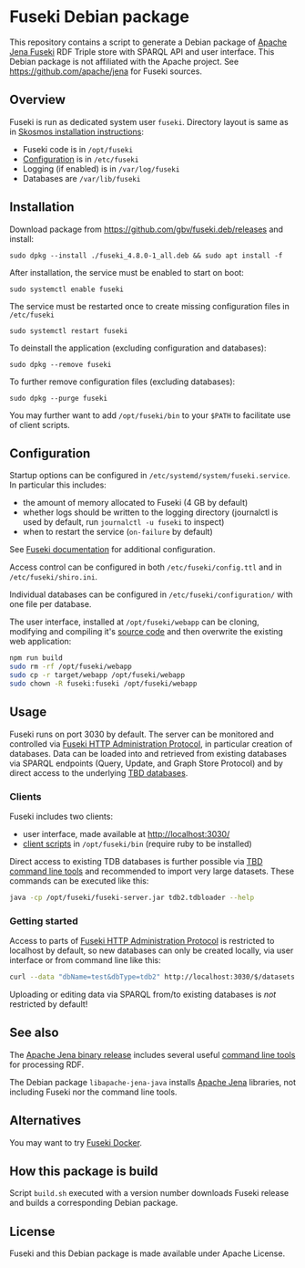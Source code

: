 # Fuseki Debian package

This repository contains a script to generate a Debian package of [Apache Jena Fuseki](https://jena.apache.org/documentation/fuseki2/) RDF Triple store with SPARQL API and user interface. This Debian package is not affiliated with the Apache project. See <https://github.com/apache/jena> for Fuseki sources.

## Overview

Fuseki is run as dedicated system user `fuseki`. Directory layout is same as in [Skosmos installation instructions](https://github.com/NatLibFi/Skosmos/wiki/InstallTutorial):

- Fuseki code is in `/opt/fuseki`
- [Configuration](#configuration) is in `/etc/fuseki` 
- Logging (if enabled) is in `/var/log/fuseki`
- Databases are `/var/lib/fuseki`

## Installation

Download package from <https://github.com/gbv/fuseki.deb/releases> and install:

    sudo dpkg --install ./fuseki_4.8.0-1_all.deb && sudo apt install -f

After installation, the service must be enabled to start on boot:

    sudo systemctl enable fuseki

The service must be restarted once to create missing configuration files in `/etc/fuseki`

    sudo systemctl restart fuseki

To deinstall the application (excluding configuration and databases):

    sudo dpkg --remove fuseki

To further remove configuration files (excluding databases):

    sudo dpkg --purge fuseki

You may further want to add `/opt/fuseki/bin` to your `$PATH` to facilitate use of client scripts.

## Configuration

Startup options can be configured in `/etc/systemd/system/fuseki.service`. In particular this includes:

- the amount of memory allocated to Fuseki (4 GB by default)
- whether logs should be written to the logging directory (journalctl is used by default, run `journalctl -u fuseki` to inspect)
- when to restart the service (`on-failure` by default)

See [Fuseki documentation](https://jena.apache.org/documentation/fuseki2/fuseki-configuration.html) for additional configuration.

Access control can be configured in both `/etc/fuseki/config.ttl` and in `/etc/fuseki/shiro.ini`.

Individual databases can be configured in `/etc/fuseki/configuration/` with one file per database.

The user interface, installed at `/opt/fuseki/webapp` can be cloning, modifying and compiling it's [source code](https://github.com/apache/jena/tree/main/jena-fuseki2/jena-fuseki-ui) and then overwrite the existing web application:

~~~sh
npm run build
sudo rm -rf /opt/fuseki/webapp
sudo cp -r target/webapp /opt/fuseki/webapp
sudo chown -R fuseki:fuseki /opt/fuseki/webapp
~~~

## Usage

Fuseki runs on port 3030 by default. The server can be monitored and controlled via [Fuseki HTTP Administration Protocol], in particular creation of databases. Data can be loaded into and retrieved from existing databases via SPARQL endpoints (Query, Update, and Graph Store Protocol) and by direct access to the underlying [TBD databases](https://jena.apache.org/documentation/tdb/).

### Clients

Fuseki includes two clients:

- user interface, made available at <http://localhost:3030/>
- [client scripts](https://jena.apache.org/documentation/fuseki2/soh.html) in `/opt/fuseki/bin` (require ruby to be installed)

Direct access to existing TDB databases is further possible via [TBD command line tools](https://jena.apache.org/documentation/tdb2/tdb2_cmds.html) and recommended to import very large datasets. These commands can be executed like this:

~~~sh
java -cp /opt/fuseki/fuseki-server.jar tdb2.tdbloader --help
~~~

[Fuseki HTTP Administration Protocol]: https://jena.apache.org/documentation/fuseki2/fuseki-server-protocol.html

### Getting started

Access to parts of [Fuseki HTTP Administration Protocol] is restricted to localhost by default, so new databases can only be created locally, via user interface or from command line like this:

~~~sh
curl --data "dbName=test&dbType=tdb2" http://localhost:3030/$/datasets
~~~

Uploading or editing data via SPARQL from/to existing databases is *not* restricted by default!

## See also

The [Apache Jena binary release](https://jena.apache.org/download/) includes several useful [command line tools](https://jena.apache.org/documentation/tools/index.html) for processing RDF.

The Debian package `libapache-jena-java` installs [Apache Jena](https://jena.apache.org/) libraries, not including Fuseki nor the command line tools.

## Alternatives

You may want to try [Fuseki Docker](https://jena.apache.org/documentation/fuseki2/fuseki-docker.html).

## How this package is build

Script `build.sh` executed with a version number downloads Fuseki release and builds a corresponding Debian package.

## License

Fuseki and this Debian package is made available under Apache License.
